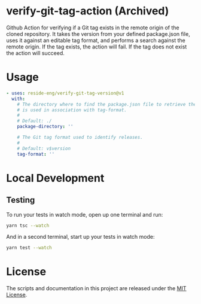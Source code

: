 # verify-git-tag-action (Archived)

Github Action for verifying if a Git tag exists in the remote origin of the cloned repository. It takes the version from your defined package.json file, uses it against an editable tag format, and performs a search against the remote origin. If the tag exists, the action will fail. If the tag does not exist the action will succeed.

# Usage

<!-- start usage -->
<!-- Warning: Content between these comments is auto-generated. Do NOT manually edit. -->

```yaml
- uses: reside-eng/verify-git-tag-version@v1
  with:
    # The directory where to find the package.json file to retrieve the version which
    # is used in association with tag-format.
    #
    # Default: ./
    package-directory: ''

    # The Git tag format used to identify releases.
    #
    # Default: v$version
    tag-format: ''
```

<!-- end usage -->

# Local Development

## Testing

To run your tests in watch mode, open up one terminal and run:

```sh
yarn tsc --watch
```

And in a second terminal, start up your tests in watch mode:

```sh
yarn test --watch
```

# License

The scripts and documentation in this project are released under the [MIT License](LICENSE).
